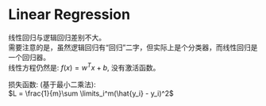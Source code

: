 # Linear Regression  
线性回归与逻辑回归差别不大。  
需要注意的是，虽然逻辑回归有“回归”二字，但实际上是个分类器，而线性回归是一个回归器。  
线性方程仍然是: $f(x) = w^Tx + b$, 没有激活函数。

损失函数: (基于最小二乘法):  
$L = \frac{1}{m}\sum \limits_i^m(\hat{y_i} - y_i)^2$
